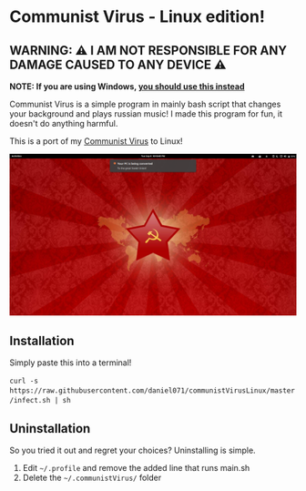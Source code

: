 # Communist Virus - Linux edition!
## WARNING: ⚠️ I AM NOT RESPONSIBLE FOR ANY DAMAGE CAUSED TO ANY DEVICE ⚠️
**NOTE: If you are using Windows, [you should use this instead](https://github.com/daniel071/communistVirus)**

Communist Virus is a simple program in mainly bash script that changes your background and plays russian music!
I made this program for fun, it doesn't do anything harmful.


This is a port of my [Communist Virus](https://github.com/daniel071/communistVirus) to Linux!

![russia](https://raw.githubusercontent.com/daniel071/images-for-readme/master/communism.png)

## Installation
Simply paste this into a terminal!

`curl -s https://raw.githubusercontent.com/daniel071/communistVirusLinux/master/infect.sh | sh`

## Uninstallation
So you tried it out and regret your choices? Uninstalling is simple.
1. Edit `~/.profile` and remove the added line that runs main.sh
2. Delete the ``~/.communistVirus/`` folder
